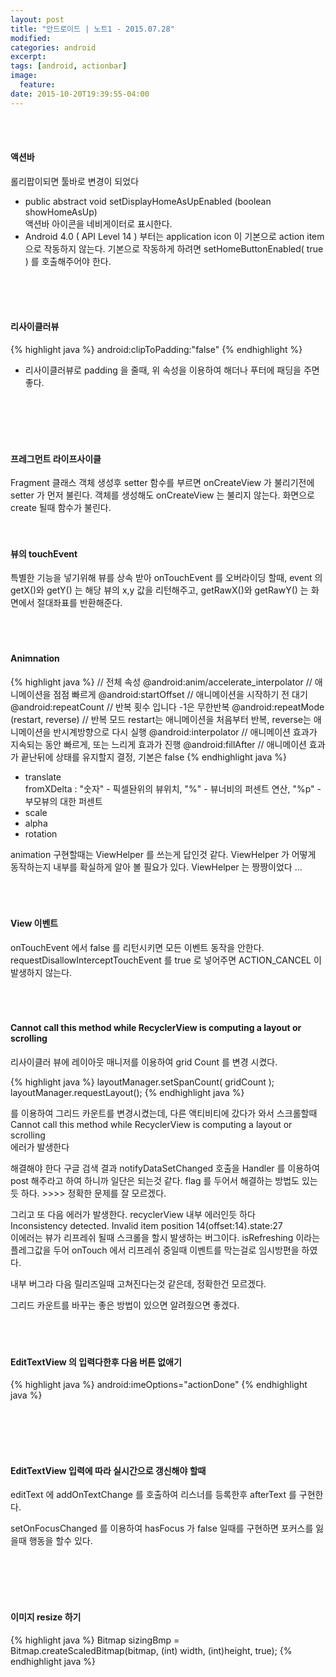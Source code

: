 ```yaml
---
layout: post
title: "안드로이드 | 노트1 - 2015.07.28"
modified:
categories: android
excerpt:
tags: [android, actionbar]
image:
  feature:
date: 2015-10-20T19:39:55-04:00
---
```

<br>
<br>

#### 액션바
롤리팝이되면 툴바로 변경이 되었다

- public abstract void setDisplayHomeAsUpEnabled (boolean showHomeAsUp)<br>
액션바 아이콘을 네비게이터로 표시한다.
- Android 4.0 ( API Level 14 ) 부터는 application icon 이 기본으로 action item 으로 작동하지 않는다. 기본으로 작동하게 하려면 setHomeButtonEnabled( true ) 를 호출해주어야 한다.
<br>
<br>
<br>

#### 리사이클러뷰
{% highlight java %}
android:clipToPadding:"false"
{% endhighlight %}
- 리사이클러뷰로 padding 을 줄때, 위 속성을 이용하여 해더나 푸터에 패딩을 주면 좋다.
<br>
<br>
<br>
<br>

#### 프레그먼트 라이프사이클
Fragment 클래스 객체 생성후 setter 함수를 부르면 onCreateView 가 불리기전에 setter 가 먼저 불린다.
객체를 생성해도 onCreateView 는 불리지 않는다. 화면으로 create 될때 함수가 불린다.
<br>
<br>
<br>

#### 뷰의 touchEvent
특별한 기능을 넣기위해 뷰를 상속 받아 onTouchEvent 를 오버라이딩 할때,
event 의 getX()와 getY() 는 해당 뷰의 x,y 값을 리턴해주고, getRawX()와 getRawY() 는 화면에서 절대좌표를 반환해준다.
<br>
<br>
<br>
<br>

#### Animnation
{% highlight java %}
// 전체 속성
@android:anim/accelerate_interpolator // 애니메이션을 점점 빠르게
@android:startOffset // 애니메이션을 시작하기 전 대기
@android:repeatCount // 반복 횟수 입니다 -1은 무한반복
@android:repeatMode (restart, reverse) // 반복 모드 restart는 애니메이션을 처음부터 반복, reverse는 애니메이션을 반시계방향으로 다시 실행
@android:interpolator // 애니메이션 효과가 지속되는 동안 빠르게, 또는 느리게 효과가 진행
@android:fillAfter // 애니메이션 효과가 끝난뒤에 상태를 유지할지 결정, 기본은 false
{% endhighlight java %}

 - translate<br> fromXDelta : "숫자" - 픽셀돤위의 뷰위치, "%" - 뷰너비의 퍼센트 연산, "%p" - 부모뷰의 대한 퍼센트
 - scale
 - alpha
 - rotation

animation 구현할때는 ViewHelper 를 쓰는게 답인것 같다. ViewHelper 가 어떻게 동작하는지 내부를 확실하게 알아 볼 필요가 있다. ViewHelper 는 짱짱이었다 ...
<br>
<br>
<br>
<br>

#### View 이벤트
onTouchEvent 에서 false 를 리턴시키면 모든 이벤트 동작을 안한다.
requestDisallowInterceptTouchEvent 를 true 로 넣어주면 ACTION_CANCEL 이 발생하지 않는다.
<br>
<br>
<br>
<br>

#### Cannot call this method while RecyclerView is computing a layout or scrolling
리사이클러 뷰에 레이아웃 매니저를 이용하여 grid Count 를 변경 시켰다.

{% highlight java %}
layoutManager.setSpanCount( gridCount );
layoutManager.requestLayout();
{% endhighlight java %}

를 이용하여 그리드 카운트를 변경시켰는데, 다른 액티비티에 갔다가 와서 스크롤할때
<br>Cannot call this method while RecyclerView is computing a layout or scrolling<br>
에러가 발생한다

해결해야 한다
구글 검색 결과 notifyDataSetChanged 호출을 Handler 를 이용하여 post 해주라고 하여 하니까 일단은 되는것 같다. flag 를 두어서 해결하는 방법도 있는듯 하다. >>>> 정확한 문제를 잘 모르겠다.

그리고 또 다음 에러가 발생한다. recyclerView 내부 에러인듯 하다
<br>Inconsistency detected. Invalid item position 14(offset:14).state:27<br>
이에러는 뷰가 리프레쉬 될때 스크롤을 할시 발생하는 버그이다. isRefreshing 이라는 플레그값을 두어 onTouch 에서 리프레쉬 중일때 이벤트를 막는걸로 임시방편을 하였다.

내부 버그라 다음 릴리즈일때 고쳐진다는것 같은데, 정확한건 모르겠다.

그리드 카운트를 바꾸는 좋은 방법이 있으면 알려줬으면 좋겠다.
<br>
<br>
<br>
<br>

#### EditTextView 의 입력다한후 다음 버튼 없애기
{% highlight java %}
	android:imeOptions="actionDone"
{% endhighlight java %}

<br>
<br>
<br>
<br>

#### EditTextView 입력에 따라 실시간으로 갱신해야 할때
editText 에 addOnTextChange 를 호출하여 리스너를 등록한후
afterText 를 구현한다.

setOnFocusChanged 를 이용하여 hasFocus 가 false 일때를 구현하면 포커스를 잃을때 행동을 할수 있다.

<br>
<br>
<br>
<br>

#### 이미지 resize 하기
{% highlight java %}
    Bitmap sizingBmp = Bitmap.createScaledBitmap(bitmap, (int) width, (int)height, true);
{% endhighlight java %}

<br>
<br>
<br>
<br>
